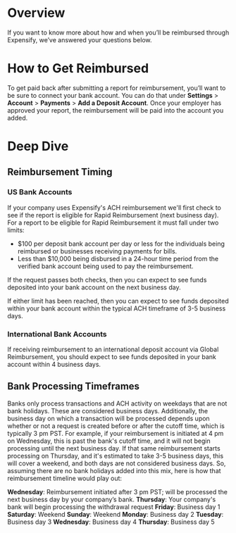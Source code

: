 # Overview

If you want to know more about how and when you’ll be reimbursed through Expensify, we’ve answered your questions below. 

# How to Get Reimbursed 

To get paid back after submitting a report for reimbursement, you’ll want to be sure to connect your bank account. You can do that under **Settings** > **Account** > **Payments** > **Add a Deposit Account**. Once your employer has approved your report, the reimbursement will be paid into the account you added.

# Deep Dive

## Reimbursement Timing 

### US Bank Accounts

If your company uses Expensify's ACH reimbursement we'll first check to see if the report is eligible for Rapid Reimbursement (next business day). For a report to be eligible for Rapid Reimbursement it must fall under two limits:

 - $100 per deposit bank account per day or less for the individuals being reimbursed or businesses receiving payments for bills.
 - Less than $10,000 being disbursed in a 24-hour time period from the verified bank account being used to pay the reimbursement.

If the request passes both checks, then you can expect to see funds deposited into your bank account on the next business day.

If either limit has been reached, then you can expect to see funds deposited within your bank account within the typical ACH timeframe of 3-5 business days.

### International Bank Accounts

If receiving reimbursement to an international deposit account via Global Reimbursement, you should expect to see funds deposited in your bank account within 4 business days.

## Bank Processing Timeframes

Banks only process transactions and ACH activity on weekdays that are not bank holidays. These are considered business days. Additionally, the business day on which a transaction will be processed depends upon whether or not a request is created before or after the cutoff time, which is typically 3 pm PST.
For example, if your reimbursement is initiated at 4 pm on Wednesday, this is past the bank's cutoff time,  and it will not begin processing until the next business day.
If that same reimbursement starts processing on Thursday, and it's estimated to take 3-5 business days, this will cover a weekend, and both days are not considered business days. So, assuming there are no bank holidays added into this mix, here is how that reimbursement timeline would play out:

**Wednesday**: Reimbursement initiated after 3 pm PST; will be processed the next business day by your company’s bank.
**Thursday**: Your company's bank will begin processing the withdrawal request
**Friday**: Business day 1
**Saturday**: Weekend
**Sunday**: Weekend
**Monday**: Business day 2
**Tuesday**: Business day 3
**Wednesday**: Business day 4
**Thursday**: Business day 5
